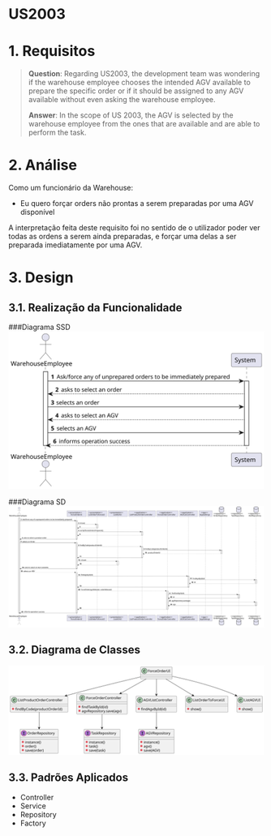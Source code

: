 US2003
=======================================


# 1. Requisitos

> **Question**: Regarding US2003, the development team was wondering if the warehouse employee chooses the intended AGV available to prepare the specific order or if it should be assigned to any AGV available without even asking the warehouse employee.
> 
> **Answer**: 
In the scope of US 2003, the AGV is selected by the warehouse employee from the ones that are available and are able to perform the task.

# 2. Análise

Como um funcionário da Warehouse:
* Eu quero forçar orders não prontas a serem preparadas por uma AGV disponível

A interpretação feita deste requisito foi no sentido de o utilizador poder ver todas as ordens a serem ainda preparadas, e forçar uma delas a ser preparada imediatamente por uma AGV.

# 3. Design

## 3.1. Realização da Funcionalidade

###Diagrama SSD
![US2003_SSD](US2003_SSD.svg)

###Diagrama SD
![US2003_SD](US2003_SD.svg)

## 3.2. Diagrama de Classes

![US2003_CD](US2003_CD.svg)

## 3.3. Padrões Aplicados

- Controller
- Service
- Repository
- Factory